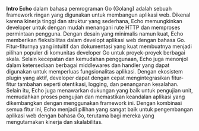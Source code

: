 **Intro Echo** dalam bahasa pemrograman Go (Golang) adalah sebuah framework ringan yang digunakan untuk membangun aplikasi web. Dikenal karena kinerja tinggi dan struktur yang sederhana, Echo memungkinkan developer untuk dengan mudah menangani rute HTTP dan memproses permintaan pengguna. Dengan desain yang minimalis namun kuat, Echo memberikan fleksibilitas dalam developt aplikasi web dengan bahasa Go. Fitur-fiturnya yang intuitif dan dokumentasi yang kuat membuatnya menjadi pilihan populer di komunitas developer Go untuk proyek-proyek berbagai skala.
Selain kecepatan dan kemudahan penggunaan, Echo juga menonjol dalam ketersediaan berbagai middlewares dan handler yang dapat digunakan untuk memperluas fungsionalitas aplikasi. Dengan ekosistem plugin yang aktif, developer dapat dengan cepat mengintegrasikan fitur-fitur tambahan seperti otentikasi, logging, dan penanganan kesalahan. Selain itu, Echo juga menawarkan dukungan yang baik untuk pengujian unit, memudahkan proses pengujian dan memastikan keandalan aplikasi yang dikembangkan dengan menggunakan framework ini. Dengan kombinasi semua fitur ini, Echo menjadi pilihan yang sangat baik untuk pengembangan aplikasi web dengan bahasa Go, terutama bagi mereka yang mengutamakan kinerja dan skalabilitas.